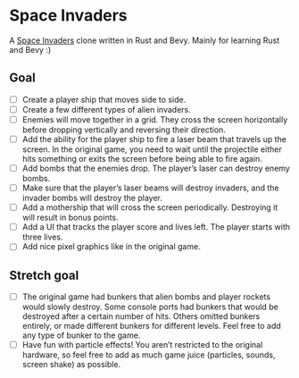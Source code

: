 # Space Invaders

A [Space Invaders](https://en.wikipedia.org/wiki/Space_Invaders) clone written in Rust and Bevy. Mainly for learning Rust and Bevy :)

## Goal
* [ ] Create a player ship that moves side to side.
* [ ] Create a few different types of alien invaders.
* [ ] Enemies will move together in a grid. They cross the screen horizontally before dropping vertically and reversing their direction.
* [ ] Add the ability for the player ship to fire a laser beam that travels up the screen. In the original game, you need to wait until the projectile either hits something or exits the screen before being able to fire again.
* [ ] Add bombs that the enemies drop. The player’s laser can destroy enemy bombs.
* [ ] Make sure that the player’s laser beams will destroy invaders, and the invader bombs will destroy the player.
* [ ] Add a mothership that will cross the screen periodically. Destroying it will result in bonus points.
* [ ] Add a UI that tracks the player score and lives left. The player starts with three lives.
* [ ] Add nice pixel graphics like in the original game.

## Stretch goal
* [ ] The original game had bunkers that alien bombs and player rockets would slowly destroy. Some console ports had bunkers that would be destroyed after a certain number of hits. Others omitted bunkers entirely, or made different bunkers for different levels. Feel free to add any type of bunker to the game.
* [ ] Have fun with particle effects! You aren’t restricted to the original hardware, so feel free to add as much game juice (particles, sounds, screen shake) as possible.
